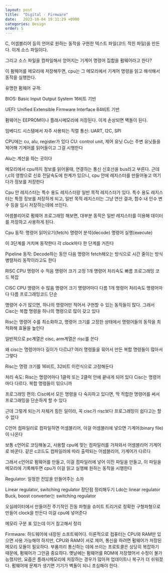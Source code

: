 ```yaml
---
layout: post
title:  "Digital - Firmware"
date:   2023-10-04 19:31:29 +0900
categories: Design
order: 5
---
```



C, 어셈블리어 등의 언어로 원하는 동작을 구현한 텍스트 파일(코드 적힌 파일)을 만든다. 이게 소스 파일이다.

그리고 소스 파일을 컴파일해서 얻어지는 기계어 명령어 집합을 펌웨어라고 한다?

이 펌웨어를 메모리에 저장해두면, cpu는 그 메모리에서 기계어 명령을 읽고 해석해서 동작을 실행한다.

유명한 펌웨어 규격:

BIOS: Basic Input Output System
16비트 기반

UEFI: Unified Extensible Firmware Interface
64비트 기반


펌웨어는 EEPROM이나 플래시메모리에 저장된다.
이게 손상되면 벽돌이 된다.

임베디드 시스템에서 자주 사용되는 직렬 통신:
UART, I2C, SPI

CPU에는 cu, alu, register가 있다
CU: control unit, 제어 유닛
Cu는 주변 유닛들을 제어해 기계어를 읽어들이고 그걸 시행한다

Alu는 계산을 하는 곳이다

메모리에서 cpu까지 정보를 읽어올때, 연결하는 통신 신호선을 bus라고 부른다. 근데 r,c의 영향으로 신호 전달속도에 한계가 있으니, cpu 안에 레지스터를 만들어놓고 여기다가 정보를 저장한다

Cpu 안 레지스터는 특수 용도 레지스터랑 일반 목적 레지스터가 있다.
특수 용도 레지스터는 특정 정보를 저장하게 되고,
일반 목적 레지스터는 그냥 연산 결과, 함수 내 인수 변수 등을 임시 저장하는데에 쓰인다.

어셈블리어로 펌웨어 프로그래밍 해보면, 대부분 동작은 일반 레지스터를 이용해 데이터를 저장하고 사용하게 된다.

Cpu 동작:
명령어 읽어오기(fetch)
명령어 분석(decode)
명령어 실행(execute)

이 3단계를 거치며 동작한다
각 clock마다 한 단계를 거친다

Pipeline 동작:
Decode하는 동안 다음 명령어 fetch해오는 방식으로 시간 줄이는 방식
병렬처리 동작이라고도 한다

RISC CPU
명령어 수 적음
명령어 크기 고정
1개 명령어 처리속도 빠름
프로그래밍 코드 복잡


CISC CPU
명령어 수 많음
명령어 크기 명령어마다 다름
1개 명령어 처리속도 명령어마다 다름
프로그래밍코드 단순

명령어 수가 많으면, 하나의 명령어만 적어서 구현할 수 있는 동작들이 많다. 그래서 Cisc는 복합 명령을 하나의 명령으로 많이 갖고 있다

Risc는 명령어 수를 최소화하고, 명령어 크기를 고정한 상태에서 명령어들의 동작을 최적화해 효율을 높인다

일반적으로 pc계열은 cisc, arm계열은 risc를 쓴다

왜 cisc는 명령어마다 길이가 다르냐?
여러 명령들을 묶어서 만든 복합 명령들이 많아서 그렇다

Risc는 명령 크기를 16비트, 32비트 이런식으로 고정해둔다

처리 속도:
Risc는 명령어마다 1클럭 또는 2클럭 안에 끝내게 되어 있다
Cisc는 명령어마다 다르다. 복합 명령들이 읶으니까

프로그래밍 편의:
Cisc에서 모든 명령을 다 숙지하고 있다면, 딱 적합한 명령어를 써서 프로그래밍을 단순하게 할 수 있다

근데 그렇게 되는거 자체거 힘든 일이라, 꼭 cisc가 risc보다 프로그래밍이 쉽다고는 할 수 없다

C언어 컴파일러로 컴파일하면 어셈블리어, 이걸 어셈블러에 넣으면 기계어(binary file)이 나온다

보통 c언어로 코딩해놓고, 사용할 cpu에 맞는 컴파일러를 가져와서 어셈블리어 기계어로 바꾼다.
같은 c코드도 컴파일러에 따라 출력되는 어셈블리어, 기계어가 다르다

그래서 c언어로 펌웨어를 만들고, 이걸 컴파일러에 넣어 이진 파일을 만들고, 이 파일을 메모리에 기록해두면 cpu가 이걸 읽고 실행해 원하는 동작을 시행한다


Regulator: 일정한 전압을 만들어주는 소자

Linear regulator, switching regulator
장단점 정리해두기
Ldo는 linear regulator
Buck, boost converter는 switching regulator


오실레이터에서 만들어진 주기적인 진동 파형을 슈미트 트리거로 정확한 구형파형으로 만들어 clock을 만든다
이걸 cpu에 넣어준다




메모리 구분 표 있는데 이거 참고해서 정리

Firmware: 하드웨어에 내장된 소프트웨어다. 이론적으로 컴퓨터는 CPU와 RAM만 있으면 사용 가능해야 하지만, CPU와 RAM이 서로 제어, 통신을 하려면 펌웨어가 저장된 메모리 모듈이 필요하다. 부품끼리 통신하는 데에 쓰이는 프로토콜은 상당히 복잡하기 때문에, 펌웨어가 그만큼 중요하다.
옛날에는 펌웨어를 ROM에 저장했어서 수정이 불가능했지만, 요즘은 플래시메모리에 저장하는 경우가 많아져 업데이트나 복구가 더 쉬워졌다. 펌웨어에 문제가 생기면 기기가 벽돌이 되니 조심해야 한다.<br>